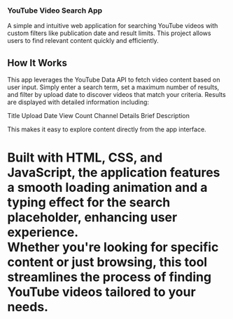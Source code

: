 ### YouTube Video Search App
A simple and intuitive web application for searching YouTube videos with custom filters like publication date and result limits. 
This project allows users to find relevant content quickly and efficiently.

## How It Works
This app leverages the YouTube Data API to fetch video content based on user input. Simply enter a search term, set a maximum number of results, and filter by upload date to discover videos that match your criteria. Results are displayed with detailed information including:

Title
Upload Date
View Count
Channel Details
Brief Description

This makes it easy to explore content directly from the app interface.

# Built with HTML, CSS, and JavaScript, the application features a smooth loading animation and a typing effect for the search placeholder, enhancing user experience. <br>Whether you're looking for specific content or just browsing, this tool streamlines the process of finding YouTube videos tailored to your needs.
